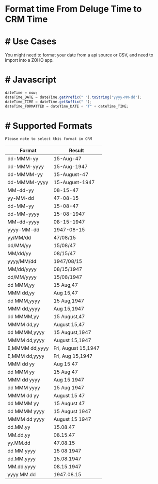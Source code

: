 # Format time From Deluge Time to CRM Time
# # Use Cases

You might need to format your date from a api source or CSV, and need to import into a ZOHO app.

# # Javascript
``` javascript
dateTime = now;
dateTime_DATE = dateTime.getPrefix(" ").toString("yyyy-MM-dd");
dateTime_TIME = dateTime.getSuffix(" ");
dateTime_FORMATTED = dateTime_DATE + "T" + dateTime_TIME;

```

# # Supported Formats

    Please note to select this format in CRM 

| **Format**      | **Result**          |
|-----------------|---------------------|
| dd-MMM-yy       | 15-Aug-47           |
| dd-MMM-yyyy     | 15-Aug-1947         |
| dd-MMMM-yy      | 15-August-47        |
| dd-MMMM-yyyy    | 15-August-1947      |
| MM-dd-yy       | 08-15-47            |
| yy-MM-dd       | 47-08-15            |
| dd-MM-yy       | 15-08-47            |
| dd-MM-yyyy     | 15-08-1947          |
| MM-dd-yyyy     | 08-15-1947          |
| yyyy-MM-dd     | 1947-08-15          |
| yy/MM/dd       | 47/08/15            |
| dd/MM/yy       | 15/08/47            |
| MM/dd/yy       | 08/15/47            |
| yyyy/MM/dd     | 1947/08/15          |
| MM/dd/yyyy     | 08/15/1947          |
| dd/MM/yyyy     | 15/08/1947          |
| dd MMM,yy      | 15 Aug,47           |
| MMM dd,yy      | Aug 15,47           |
| dd MMM,yyyy    | 15 Aug,1947         |
| MMM dd,yyyy    | Aug 15,1947         |
| dd MMMM,yy     | 15 August,47        |
| MMMM dd,yy     | August 15,47        |
| dd MMMM,yyyy   | 15 August,1947      |
| MMMM dd,yyyy   | August 15,1947      |
| E,MMMM dd,yyyy | Fri, August 15,1947 |
| E,MMM dd,yyyy  | Fri, Aug 15,1947    |
| MMM dd yy      | Aug 15 47           |
| dd MMM yy      | 15 Aug 47           |
| MMM dd yyyy    | Aug 15 1947         |
| dd MMM yyyy    | 15 Aug 1947         |
| MMMM dd yy     | August 15 47        |
| dd MMMM yy     | 15 August 47        |
| dd MMMM yyyy   | 15 August 1947      |
| MMMM dd yyyy   | August 15 1947      |
| dd.MM.yy       | 15.08.47            |
| MM.dd.yy       | 08.15.47            |
| yy.MM.dd       | 47.08.15            |
| dd MM yyyy     | 15 08 1947          |
| dd.MM.yyyy     | 15.08.1947          |
| MM.dd.yyyy     | 08.15.1947          |
| yyyy.MM.dd     | 1947.08.15          |

